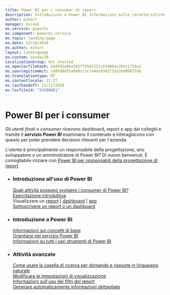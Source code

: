 ```yaml
---
title: Power BI per i consumer di report
description: Introduzione a Power BI Informazioni sulle caratteristiche e le funzionalità di Power BI e sulle potenzialità offerte per i consumer e gli utenti finali di Power BI.
author: mihart
manager: kvivek
ms.service: powerbi
ms.component: powerbi-service
ms.topic: landing-page
ms.date: 12/10/2018
ms.author: mihart
layout: landingpage
ms.custom: seodec18
LocalizationGroup: Get started
ms.openlocfilehash: bd4592a8ba28277356f251c81906ac265c1759a2
ms.sourcegitcommit: cd85d88fba0d9cc3c7a4dc03d2f35d2bd096759b
ms.translationtype: HT
ms.contentlocale: it-IT
ms.lasthandoff: 12/12/2018
ms.locfileid: "53280881"
---
```

# <a name="power-bi-for-consumers"></a>Power BI per i consumer
Gli *utenti finali* o *consumer* ricevono dashboard, report e app dai colleghi e tramite il ***servizio Power BI*** esaminano il contenuto e interagiscono con questo per poter prendere decisioni rilevanti per l'azienda.

L'utente è principalmente un responsabile della progettazione, uno sviluppatore o un amministratore di Power BI? Di nuovo benvenuti. È consigliabile iniziare con [Power BI per responsabili della progettazione di report](../power-bi-creator-landing.md).

<ul class="panelContent cardsF"> 
              <li> 
                             <div class="cardSize"> 
                                           <div class="cardPadding"> 
                                                          <div class="card"> 
                                                                        <div class="cardText"> 
                                                                                      <h3>Introduzione all'uso di Power BI</h3> 
                                                                                      <p></p>
                                                                                            <a href="end-user-consumer.md">Quali attività possono svolgere i consumer di Power BI?</a><br/> 
                                                                                            <a href="../service-get-started.md">Esercitazione introduttiva</a><br/>
Visualizzare un <a href="end-user-report-open.md">report</a> | <a href="end-user-dashboard-open.md">dashboard</a> | <a href="end-user-apps.md">app</a><br/> 
                                                                                            <!--<a href="end-user-collaborate.md">Collaborate</a><br/> -->
                                                                                            <a href="end-user-subscribe.md">Sottoscrivere un report o un dashboard</a><br/> 
                                                                        </div> 
                                                          </div> 
                                           </div> 
                             </div> 
              </li>
              <li> 
                             <div class="cardSize"> 
                                           <div class="cardPadding"> 
                                                          <div class="card"> 
                                                                        <div class="cardText"> 
                                                                                      <h3>Introduzione a Power BI</h3> 
                                                                                      <p></p>
                                                                                            <a href="end-user-basic-concepts.md">Informazioni sui concetti di base</a><br/>
                                                                                            <a href="end-user-experience.md">Orientarsi nel servizio Power BI</a><br/> 
                                                                                            <a href="../power-bi-overview.md">Informazioni su tutti i vari strumenti di Power BI</a><br/> 
                                                                                            <!--<a href="end-user-faq.md">FAQ: Frequently Asked Questions</a> -->
                                                                        </div> 
                                                          </div> 
                                           </div> 
                             </div> 
              </li>
              <li> 
                             <div class="cardSize"> 
                                           <div class="cardPadding"> 
                                                          <div class="card"> 
                                                                        <div class="cardText"> 
                                                                                      <h3>Attività avanzate</h3> 
                                                                                      <p></p>
                                                                                            <a href="end-user-q-and-a.md">Come usare la casella di ricerca per domande e risposte in linguaggio naturale</a><br/> 
                                                                                            <a href="end-user-focus.md">Modificare le impostazioni di visualizzazione</a><br/> 
                                                                                            <a href="end-user-report-filter.md">Informazioni sull'uso dei filtri del report</a><br> 
                                                                                            <a href="end-user-insights.md">Generare automaticamente informazioni dettagliate</a><br/> 
                                                                        </div> 
                                                          </div> 
                                           </div> 
                             </div> 
              </li>
</ul>


